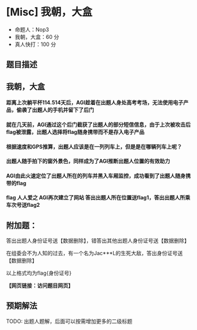 # [Misc] 我朝，大盒

- 命题人：Nop3
- 我朝，大盒：60 分
- 真人快打：100 分

## 题目描述

<h2>我朝，大盒</h2>
<h4>距离上次躺平杯114.514天后，AGI趁着在出题人身处高考考场，无法使用电子产品，偷袭了出题人的手机并留下了后门</h4>
<h4>就在几天前，AGI通过这个后门截获了出题人的部分短信信息，由于上次被攻击后flag被泄露，出题人选择将flag随身携带而不是存入电子产品</h4>
<h4>根据速度和GPS推算，出题人应该是在一列列车上，但是是在哪辆列车上呢？</h4>
<h4>出题人随手拍下的窗外景色，同样成为了AGI推断出题人位置的有效助力</h4>
<h4>AGI由此火速定位了出题人所在的列车并黑入车厢监控，成功看到了出题人随身携带的flag</h4>
<h4>flag 人人爱之 AGI再次建立了网站 答出出题人所在位置送flag1，答出出题人所乘车次号送flag2</h4>
<h2>附加题：</h2>
<p>答出出题人身份证号送【数据删除】，错答出其他出题人身份证号送【数据删除】</p>
<p>在组委会不为人知的过去，有一个名为Jac***L的生死大敌，答出身份证号送【数据删除】</p>
<p>以上格式均为flag{身份证号}</p>

**【网页链接：访问题目网页】**

## 预期解法

TODO: 出题人题解，后面可以按需增加更多的二级标题